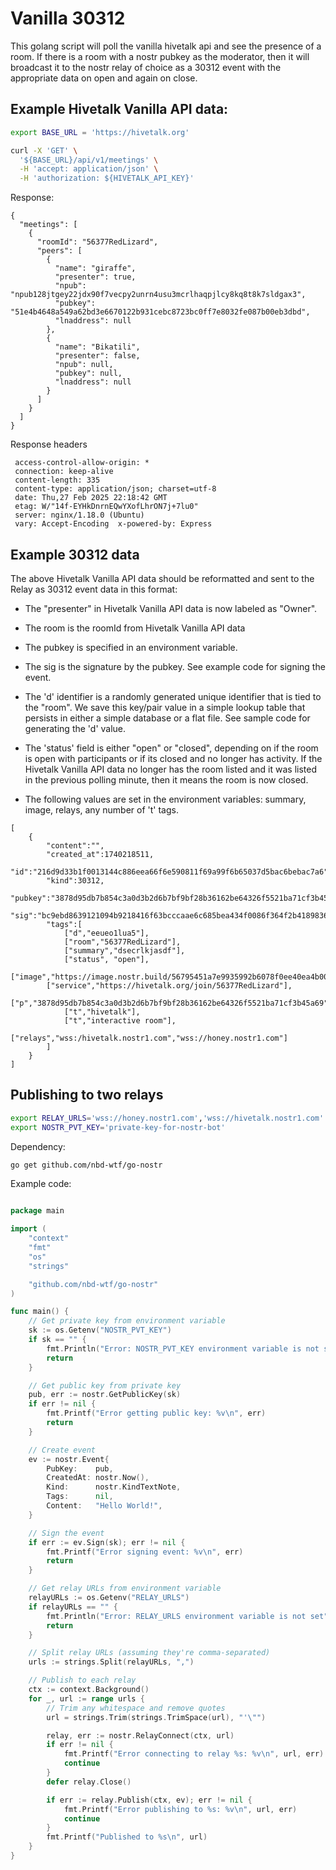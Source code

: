 # Vanilla 30312

This golang script will poll the vanilla hivetalk api and see the presence of a room. If there is a room with a nostr pubkey as the moderator, then it will broadcast it to the nostr relay of choice as a 30312 event with the appropriate data on open and again on close. 

## Example Hivetalk Vanilla API data: 

```sh
export BASE_URL = 'https://hivetalk.org'

curl -X 'GET' \
  '${BASE_URL}/api/v1/meetings' \
  -H 'accept: application/json' \
  -H 'authorization: ${HIVETALK_API_KEY}'
```

Response: 

```
{
  "meetings": [
    {
      "roomId": "56377RedLizard",
      "peers": [
        {
          "name": "giraffe",
          "presenter": true,
          "npub": "npub128jtgey22jdx90f7vecpy2unrn4usu3mcrlhaqpjlcy8kq8t8k7sldgax3",
          "pubkey": "51e4b4648a549a62bd3e6670122b931cebc8723bc0ff7e8032fe087b00eb3dbd",
          "lnaddress": null
        },
        {
          "name": "Bikatili",
          "presenter": false,
          "npub": null,
          "pubkey": null,
          "lnaddress": null
        }
      ]
    }
  ]
}
```

Response headers

```
 access-control-allow-origin: *  
 connection: keep-alive  
 content-length: 335  
 content-type: application/json; charset=utf-8  
 date: Thu,27 Feb 2025 22:18:42 GMT  
 etag: W/"14f-EYHkDnrnEQwYXofLhrON7j+7lu0"  
 server: nginx/1.18.0 (Ubuntu)  
 vary: Accept-Encoding  x-powered-by: Express 
```


## Example 30312 data

The above Hivetalk Vanilla API data should be reformatted and sent to the Relay as 30312 event data in this format:

- The "presenter" in Hivetalk Vanilla API data is now labeled as "Owner". 
- The room is the roomId from Hivetalk Vanilla API data

- The pubkey is specified in an environment variable.
- The sig is the signature by the pubkey. See example code for signing the event. 

- The 'd' identifier is a randomly generated unique identifier that is tied to the "room". We save this key/pair value in a simple lookup table that persists in either a simple database or a flat file. See sample code for generating the 'd' value.

- The 'status' field is either "open" or "closed", depending on if the room is open with participants or if its closed and no longer has activity. If the Hivetalk Vanilla API data no longer has the room listed and it was listed in the previous polling minute, then it means the room is now closed.

- The following values are set in the environment variables: summary, image, relays, any number of 't' tags.

```
[
	{ 
        "content":"",
        "created_at":1740218511,
        "id":"216d9d33b1f0013144c886eea66f6e590811f69a99f6b65037d5bac6bebac7a6",
        "kind":30312,
	"pubkey":"3878d95db7b854c3a0d3b2d6b7bf9bf28b36162be64326f5521ba71cf3b45a69",
	"sig":"bc9ebd8639121094b9218416f63bcccaae6c685bea434f0086f364f2b4189836692366903feb6fe373eba450efdad3862ef3ceaf7fa73f231b0fdfdc55a4ac0f",
        "tags":[
            ["d","eeueo1lua5"],
            ["room","56377RedLizard"],
            ["summary","dsecrlkjasdf"],
            ["status", "open"],
            ["image","https://image.nostr.build/56795451a7e9935992b6078f0ee40ea4b0013f8efdf954fb41a3a6a7c33f25a7.png"],
	    ["service","https://hivetalk.org/join/56377RedLizard"],
            ["p","3878d95db7b854c3a0d3b2d6b7bf9bf28b36162be64326f5521ba71cf3b45a69","owner"],
            ["t","hivetalk"],
            ["t","interactive room"],
            ["relays","wss:/hivetalk.nostr1.com","wss://honey.nostr1.com"]
        ]
    }
]
```


## Publishing to two relays

```sh
export RELAY_URLS='wss://honey.nostr1.com','wss://hivetalk.nostr1.com'
export NOSTR_PVT_KEY='private-key-for-nostr-bot'
```

Dependency:

```bash
go get github.com/nbd-wtf/go-nostr
```

Example code:

```go

package main

import (
	"context"
	"fmt"
	"os"
	"strings"

	"github.com/nbd-wtf/go-nostr"
)

func main() {
	// Get private key from environment variable
	sk := os.Getenv("NOSTR_PVT_KEY")
	if sk == "" {
		fmt.Println("Error: NOSTR_PVT_KEY environment variable is not set")
		return
	}

	// Get public key from private key
	pub, err := nostr.GetPublicKey(sk)
	if err != nil {
		fmt.Printf("Error getting public key: %v\n", err)
		return
	}

	// Create event
	ev := nostr.Event{
		PubKey:    pub,
		CreatedAt: nostr.Now(),
		Kind:      nostr.KindTextNote,
		Tags:      nil,
		Content:   "Hello World!",
	}

	// Sign the event
	if err := ev.Sign(sk); err != nil {
		fmt.Printf("Error signing event: %v\n", err)
		return
	}

	// Get relay URLs from environment variable
	relayURLs := os.Getenv("RELAY_URLS")
	if relayURLs == "" {
		fmt.Println("Error: RELAY_URLS environment variable is not set")
		return
	}

	// Split relay URLs (assuming they're comma-separated)
	urls := strings.Split(relayURLs, ",")

	// Publish to each relay
	ctx := context.Background()
	for _, url := range urls {
		// Trim any whitespace and remove quotes
		url = strings.Trim(strings.TrimSpace(url), "'\"")

		relay, err := nostr.RelayConnect(ctx, url)
		if err != nil {
			fmt.Printf("Error connecting to relay %s: %v\n", url, err)
			continue
		}
		defer relay.Close()

		if err := relay.Publish(ctx, ev); err != nil {
			fmt.Printf("Error publishing to %s: %v\n", url, err)
			continue
		}
		fmt.Printf("Published to %s\n", url)
	}
}

```
